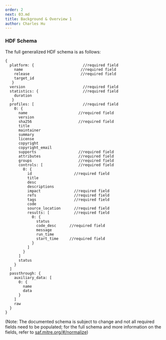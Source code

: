 ```yaml
---
order: 2
next: 03.md
title: Background & Overview 1
author: Charles Hu
---
```


### HDF Schema <a name="fullschema"></a>

The full generalized HDF schema is as follows:

```
{
  platform: {                      //required field
    name                          //required field
    release                       //required field
    target_id
   }
  version                          //required field
  statistics: {                    //required field
    duration
   }
  profiles: [                      //required field
    0: {
      name                       //required field
      version
      sha256                     //required field
      title
      maintainer
      summary
      license
      copyright
      copyright_email
      supports                   //required field
      attributes                 //required field
      groups                     //required field
      controls: [                //required field
        0: {
          id                   //required field
          title
          desc
          descriptions
          impact               //required field
          refs                 //required field
          tags                 //required field
          code
          source_location      //required field
          results: [           //required field
            0: {
              status
              code_desc      //required field
              message
              run_time
              start_time     //required field
            }
          ]
        }
      ]
      status
    }
  ]
  passthrough: {
    auxiliary_data: [
      0: {
        name
        data
      }
    ]
    raw
  }
}
```

(Note: The documented schema is subject to change and not all required fields need to be populated; for the full schema and more information on the fields, refer to [saf.mitre.org/#/normalize](https://saf.mitre.org/#/normalize))
